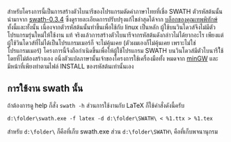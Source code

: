 สำหรับโครงการนี้เป็นการสร้างตัวไบนารีของโปรแกรมตัดคำภาษาไทยที่เชื่อ SWATH ตัวรหัสต้นนั้นนำมาจาก
[swath-0.3.4](http://linux.thai.net/node/117) ซึ่งดูรายละเอียดการปรับปรุงแก้ไขล่าสุดได้จาก [บล็อกของคุณเทพพิทักษ์](http://thep.blogspot.com/2008/03/swath-awakened.html)  ทั้งนี้และทั้งนั้น
เนื่องจากตัวรหัสต้นนั้นทำขึ้นเพื่อใช้กับ linux เป็นหลัก  ผู้ใช้บนวินโดวส์จึงไม่มีตัวโปรแกรมรุ่นใหม่ให้ใช้งาน แท้
จริงแล้วการสร้างตัวไบนารีจากรหัสต้นดังกล่าวไม่ได้ยากอะไร เพียงแต่ผู้ใช้วินโดวส์ที่ไม่ได้เป็นโปรแกรมเมอร์ก็
จะไม่คุ้นเคย (ตัวผมเองก็ไม่คุ้นเคย เพราะไม่ใช่โปรแกรมเมอร์) โครงการนี้จึงถือกำเนิดขึ้นเพื่อให้ผู้ใช้โปรแกรม
SWATH บนวินโดวส์มีตัวไบนารีใ้ช้โดยที่ไม่ต้องสร้างเอง อนึ่งตัวแปลภาษานั้นเจ้าของโครงการใช้เครื่องมือทั้ง
หมดจาก [minGW](http://www.mingw.org/) และมีหน้าที่เพียงทำตามไฟล์ INSTALL ของรหัสต้นเท่านั้นเอง

## การใช้งาน swath นั้น ##
ถ้าต้องการดู help ก็สั่ง
`swath -h`
ส่วนการใช้งานกับ LaTeX ก็ใช้คำสั่งดังนี้ครับ

`d:\folder\swath.exe -f latex -d d:\folder\SWATH\ < %1.ttx > %1.tex`

สำหรับ `d:\folder\` ก็คือที่เก็บ swath.exe ส่วน `d:\folder\SWATH\` คือที่เก็บพจนานุกรม